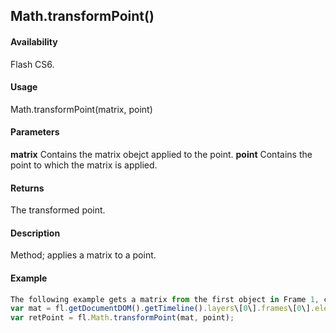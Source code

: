 ## Math.transformPoint()

#### Availability

Flash CS6.

#### Usage

Math.transformPoint(matrix, point)

#### Parameters

**matrix** Contains the matrix obejct applied to the point.
**point** Contains the point to which the matrix is applied.

#### Returns

The transformed point.

#### Description

Method; applies a matrix to a point.

#### Example

```javascript
The following example gets a matrix from the first object in Frame 1, creates a point with x:100 and y:200, and transforms this point using the matrix in the first line:
var mat = fl.getDocumentDOM().getTimeline().layers\[0\].frames\[0\].elements\[0\].matrix; var point = {x:100, y:200};
var retPoint = fl.Math.transformPoint(mat, point);

```